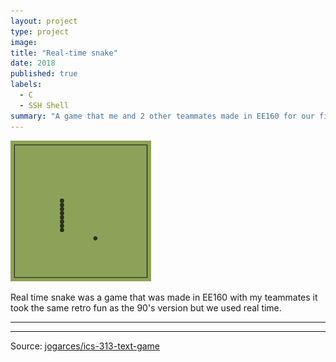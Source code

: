 ```yaml
---
layout: project
type: project
image: 
title: "Real-time snake"
date: 2018
published: true
labels:
  - C
  - SSH Shell
summary: "A game that me and 2 other teammates made in EE160 for our final project."
---
```


<img class="img-fluid" src="../img/snake.png">

Real time snake was a game that was made in EE160 with my teammates it took the same retro fun as the 90's version but we used real time.

<hr>



<hr>

Source: <a href="https://github.com/jogarces/ics-313-text-game"><i class="large github icon "></i>jogarces/ics-313-text-game</a>
